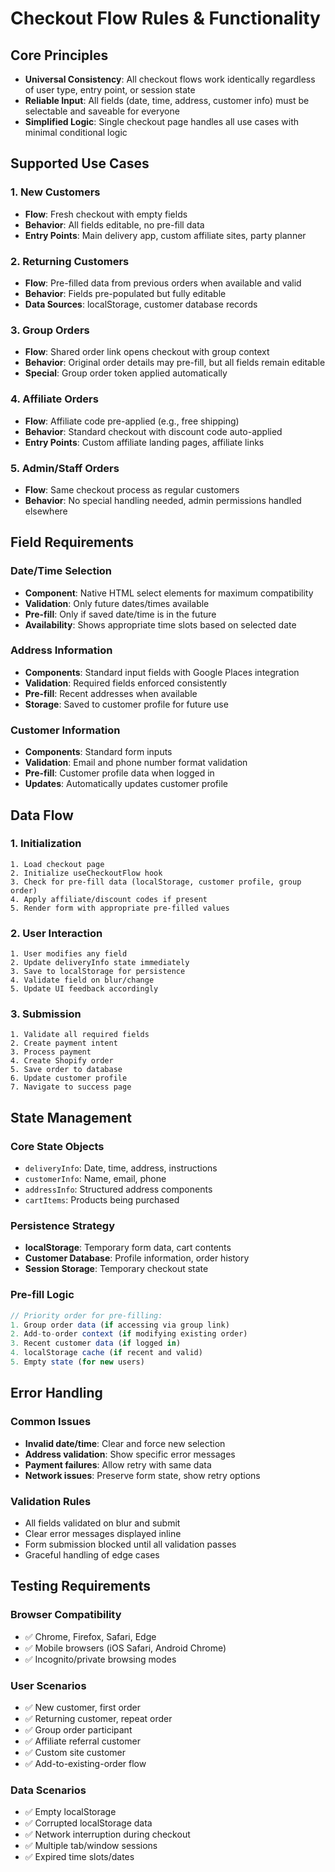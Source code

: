 # Checkout Flow Rules & Functionality

## Core Principles
- **Universal Consistency**: All checkout flows work identically regardless of user type, entry point, or session state
- **Reliable Input**: All fields (date, time, address, customer info) must be selectable and saveable for everyone
- **Simplified Logic**: Single checkout page handles all use cases with minimal conditional logic

## Supported Use Cases

### 1. New Customers
- **Flow**: Fresh checkout with empty fields
- **Behavior**: All fields editable, no pre-fill data
- **Entry Points**: Main delivery app, custom affiliate sites, party planner

### 2. Returning Customers
- **Flow**: Pre-filled data from previous orders when available and valid
- **Behavior**: Fields pre-populated but fully editable
- **Data Sources**: localStorage, customer database records

### 3. Group Orders
- **Flow**: Shared order link opens checkout with group context
- **Behavior**: Original order details may pre-fill, but all fields remain editable
- **Special**: Group order token applied automatically

### 4. Affiliate Orders
- **Flow**: Affiliate code pre-applied (e.g., free shipping)
- **Behavior**: Standard checkout with discount code auto-applied
- **Entry Points**: Custom affiliate landing pages, affiliate links

### 5. Admin/Staff Orders
- **Flow**: Same checkout process as regular customers
- **Behavior**: No special handling needed, admin permissions handled elsewhere

## Field Requirements

### Date/Time Selection
- **Component**: Native HTML select elements for maximum compatibility
- **Validation**: Only future dates/times available
- **Pre-fill**: Only if saved date/time is in the future
- **Availability**: Shows appropriate time slots based on selected date

### Address Information
- **Components**: Standard input fields with Google Places integration
- **Validation**: Required fields enforced consistently
- **Pre-fill**: Recent addresses when available
- **Storage**: Saved to customer profile for future use

### Customer Information
- **Components**: Standard form inputs
- **Validation**: Email and phone number format validation
- **Pre-fill**: Customer profile data when logged in
- **Updates**: Automatically updates customer profile

## Data Flow

### 1. Initialization
```
1. Load checkout page
2. Initialize useCheckoutFlow hook
3. Check for pre-fill data (localStorage, customer profile, group order)
4. Apply affiliate/discount codes if present
5. Render form with appropriate pre-filled values
```

### 2. User Interaction
```
1. User modifies any field
2. Update deliveryInfo state immediately
3. Save to localStorage for persistence
4. Validate field on blur/change
5. Update UI feedback accordingly
```

### 3. Submission
```
1. Validate all required fields
2. Create payment intent
3. Process payment
4. Create Shopify order
5. Save order to database
6. Update customer profile
7. Navigate to success page
```

## State Management

### Core State Objects
- `deliveryInfo`: Date, time, address, instructions
- `customerInfo`: Name, email, phone
- `addressInfo`: Structured address components
- `cartItems`: Products being purchased

### Persistence Strategy
- **localStorage**: Temporary form data, cart contents
- **Customer Database**: Profile information, order history
- **Session Storage**: Temporary checkout state

### Pre-fill Logic
```typescript
// Priority order for pre-filling:
1. Group order data (if accessing via group link)
2. Add-to-order context (if modifying existing order)
3. Recent customer data (if logged in)
4. localStorage cache (if recent and valid)
5. Empty state (for new users)
```

## Error Handling

### Common Issues
- **Invalid date/time**: Clear and force new selection
- **Address validation**: Show specific error messages
- **Payment failures**: Allow retry with same data
- **Network issues**: Preserve form state, show retry options

### Validation Rules
- All fields validated on blur and submit
- Clear error messages displayed inline
- Form submission blocked until all validation passes
- Graceful handling of edge cases

## Testing Requirements

### Browser Compatibility
- ✅ Chrome, Firefox, Safari, Edge
- ✅ Mobile browsers (iOS Safari, Android Chrome)
- ✅ Incognito/private browsing modes

### User Scenarios
- ✅ New customer, first order
- ✅ Returning customer, repeat order
- ✅ Group order participant
- ✅ Affiliate referral customer
- ✅ Custom site customer
- ✅ Add-to-existing-order flow

### Data Scenarios
- ✅ Empty localStorage
- ✅ Corrupted localStorage data
- ✅ Network interruption during checkout
- ✅ Multiple tab/window sessions
- ✅ Expired time slots/dates